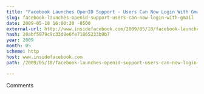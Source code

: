 ```yaml
---
title: "Facebook Launches OpenID Support - Users Can Now Login With Gmail Accounts"
slug: facebook-launches-openid-support-users-can-now-login-with-gmail
date: 2009-05-18 16:00:20 -0500
external-url: http://www.insidefacebook.com/2009/05/18/facebook-launches-openid-support-users-can-now-login-with-a-gmail-account/
hash: 28abf5079c9c33d8e6fe71865233b9b7
year: 2009
month: 05
scheme: http
host: www.insidefacebook.com
path: /2009/05/18/facebook-launches-openid-support-users-can-now-login-with-a-gmail-account/

---
```


Comments
